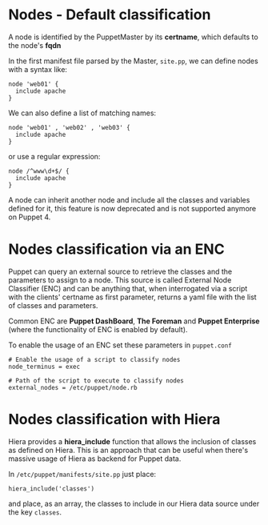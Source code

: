 # Nodes - Default classification

A node is identified by the PuppetMaster by its **certname**, which defaults to the node's **fqdn**

In the first manifest file parsed by the Master, ```site.pp```, we can define nodes with a syntax like:

    node 'web01' {
      include apache
    }

We can also define a list of matching names:

    node 'web01' , 'web02' , 'web03' {
      include apache
    }

or use a regular expression:

    node /^www\d+$/ {
      include apache
    }

A node can inherit another node and include all the classes and variables defined for it, this feature is now deprecated and is not supported anymore on Puppet 4.


# Nodes classification via an ENC

Puppet can query an external source to retrieve the classes and the parameters to assign to a node. This source is called External Node Classifier (ENC) and can be anything that, when interrogated via a script with the clients' certname as first parameter, returns a yaml file with the list of classes and parameters.

Common ENC are **Puppet DashBoard**, **The Foreman** and **Puppet Enterprise** (where the functionality of ENC is enabled by default).

To enable the usage of an ENC set these parameters in ```puppet.conf```

    # Enable the usage of a script to classify nodes
    node_terminus = exec

    # Path of the script to execute to classify nodes
    external_nodes = /etc/puppet/node.rb

# Nodes classification with Hiera

Hiera provides a **hiera_include** function that allows the inclusion of classes as defined on Hiera. This is an approach that can be useful when there's massive usage of Hiera as backend for Puppet data.

In ```/etc/puppet/manifests/site.pp``` just place:

    hiera_include('classes')

and place, as an array, the classes to include in our Hiera data source under the key ```classes```.
